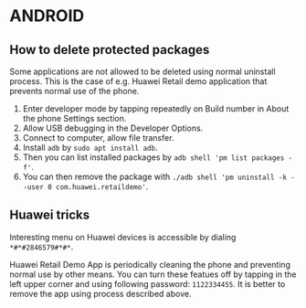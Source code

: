 # ANDROID

## How to delete protected packages

Some applications are not allowed to be deleted using normal uninstall process.
This is the case of e.g. Huawei Retail demo application that prevents normal use of
the phone.

1. Enter developer mode by tapping repeatedly on Build number in About the phone Settings section.
2. Allow USB debugging in the Developer Options.
3. Connect to computer, allow file transfer.
4. Install `adb` by `sudo apt install adb`.
5. Then you can list installed packages by `adb shell 'pm list packages -f'`.
6. You can then remove the package with `./adb shell 'pm uninstall -k --user 0 com.huawei.retaildemo'`.

## Huawei tricks

Interesting menu on Huawei devices is accessible by dialing `*#*#2846579#*#*`.

Huawei Retail Demo App is periodically cleaning the phone and preventing normal
use by other means. You can turn these featues off by tapping in the left upper corner
and using following password: `1122334455`. It is better to remove the app using
process described above.
